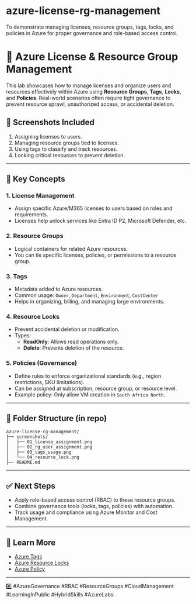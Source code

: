# azure-license-rg-management
To demonstrate managing licenses, resource groups, tags, locks, and policies in Azure for proper governance and role-based access control.

# 💼 Azure License & Resource Group Management

This lab showcases how to manage licenses and organize users and resources effectively within Azure using **Resource Groups**, **Tags**, **Locks**, and **Policies**. Real-world scenarios often require tight governance to prevent resource sprawl, unauthorized access, or accidental deletion.

## 📸 Screenshots Included
1. Assigning licenses to users.
2. Managing resource groups tied to licenses.
3. Using tags to classify and track resources.
4. Locking critical resources to prevent deletion.

---

## 🔹 Key Concepts

### 1. License Management
- Assign specific Azure/M365 licenses to users based on roles and requirements.
- Licenses help unlock services like Entra ID P2, Microsoft Defender, etc.

### 2. Resource Groups
- Logical containers for related Azure resources.
- You can tie specific licenses, policies, or permissions to a resource group.

### 3. Tags
- Metadata added to Azure resources.
- Common usage: `Owner`, `Department`, `Environment`, `CostCenter`
- Helps in organizing, billing, and managing large environments.

### 4. Resource Locks
- Prevent accidental deletion or modification.
- Types:
  - **ReadOnly**: Allows read operations only.
  - **Delete**: Prevents deletion of the resource.

### 5. Policies (Governance)
- Define rules to enforce organizational standards (e.g., region restrictions, SKU limitations).
- Can be assigned at subscription, resource group, or resource level.
- Example policy: Only allow VM creation in `South Africa North`.

---

## 📁 Folder Structure (in repo)
```
azure-license-rg-management/
├── screenshots/
│   ├── 01_license_assignment.png
│   ├── 02_rg_user_assignment.png
│   ├── 03_tags_usage.png
│   └── 04_resource_lock.png
├── README.md
```

---

## ✅ Next Steps
- Apply role-based access control (RBAC) to these resource groups.
- Combine governance tools (locks, tags, policies) with automation.
- Track usage and compliance using Azure Monitor and Cost Management.

---

## 🔗 Learn More
- [Azure Tags](https://learn.microsoft.com/en-us/azure/azure-resource-manager/management/tag-resources)
- [Azure Resource Locks](https://learn.microsoft.com/en-us/azure/azure-resource-manager/management/lock-resources)
- [Azure Policy](https://learn.microsoft.com/en-us/azure/governance/policy/overview)

---

#️⃣ #AzureGovernance #RBAC #ResourceGroups #CloudManagement #LearningInPublic #HybridSkills #AzureLabs
